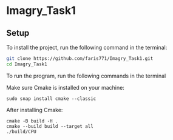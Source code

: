 # Imagry_Task1




## Setup

To install the project, run the following command in the terminal:

```bash
git clone https://github.com/faris771/Imagry_Task1.git
cd Imagry_Task1

```
To run the program, run the following commands in the terminal

Make sure Cmake is installed on your machine:

```
sudo snap install cmake --classic
```
After installing Cmake:

```
cmake -B build -H .
cmake --build build --target all
./build/CPU
```

